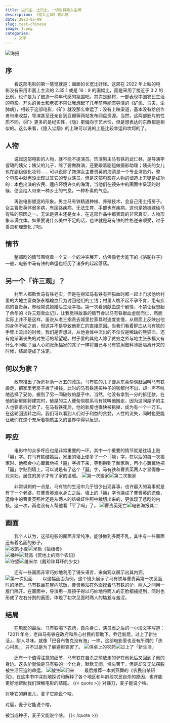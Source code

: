 ```yaml
---
title: 尘归尘，土归土，一切也将隐入尘烟
description: 《隐入尘烟》观后感
date: 2023-05-09
slug: test-chinese
image: 1.png
categories:
    - 文学
---
```

![海报](2.jpg)
## 序
  看这部电影的第一感觉就是：画面的长宽比好怪。这部在 2022 年上映的电影没有采用市面上主流的 2.35:1 或是 16：9 的画幅比，而是采用了接近于 3:2 的比例，也许是为了塑造一种年代感的氛围吧。其次是题材，一部表现中国农民生活的电影。开头的黄土和老农不禁让我想起了几年前蒋能杰导演的《矿民、马夫、尘肺病》，相较于这部电影，《矿》就没那么幸运了：没有上映渠道，基本没有给创作者带来收益，导演甚至还亲自到豆瓣等网站发布网盘资源。当然，这两部影片的性质不同，《矿》更多的是纪实性，《隐》更偏向于艺术性，但是想表达的东西都是相似的。这么来看，《隐入尘烟》的上映可以说的上是比较幸运和坎坷的了。
## 人物

  说起这部电影的人物，就不能不提演员。饰演男主马有铁的武仁林，是导演李睿珺的姨父；姨父的儿子，除了要做群演，还要跟着剧组做摄影助理；姨夫的女儿也在剧组做化妆师…… 可以说除了饰演女主曹贵英的海清是一个专业演员外，整个电影中就再没出现过其它的专业演员。但是这部电影在人物的塑造上无疑是成功的：本色出演的农民、适应环境许久的海清，当他们在镜头中的画面中呈现的时候，便会给人带来一种乡土的气息，一种朴素的气息。

  再说电影塑造的形象。男主马有铁精通种植、养殖技术，会自己用土搭房子。女主曹贵英体弱多病，有尿路疾病、无法生育、手部也有疾病，这也是她被嫁给马有铁的原因之一。无论是男主还是女主，在这部作品中都表现的非常真实，人物形象丰满立体。如果要说什么美中不足的话，也许就是马有铁的性格逆来顺受，过于善良和理想化了吧。
## 情节
  整部剧的情节围绕着一个又一个的冲突展开，仿佛像老舍笔下的《骆驼祥子》一般，电影中马有铁的命运也经历了诸多的起起落落。

## 另一个「许三观」？
  村里人都欺负马有铁老实，但是在得知马有铁有熊猫血时都一起上门求他给村里的大地主富商张永福输血只为讨回他们的工钱；村里人瞧不起不孕不育，患有疾病的曹贵英，却经常说她婚后生活幸福。第一次看到献血这个剧情，不禁让我想起了余华的《许三观卖血记》，让我觉得故事的情节会以马有铁献血虚弱而亡，然而实际上并不是这样。虽说从老三指责去城里拉家具时速度变慢，从侧面上反映出他的身体不如之前，但这并不是导致他死亡的直接原因。当我们看着鲜血从马有铁的手臂上流出的时候，我们是否想过，从他身体中流出的不仅仅是稀缺的熊猫血，还有他渐渐丧失的对生活的希望呢。村子里的其他人除了贫穷之外与地主张永福又有什么不同呢？当人心如张永福家的凳子一样将自己与马有铁用塑料薄膜隔离开来的时候，结局便成了注定。

## 何以为家？

  政府推出了拆房补助一万五的政策，马有铁的儿子便从东莞匆匆赶回叫马有铁搬走，把家里老房子拆了换钱。此时的马有铁连买种子的钱都付不出，却一声不吭地选择了妥协，搬到了另一间破败的屋子中。当然，他没有拿到一分的拆迁款。在他的新房即将建完时，破屋的主人便匆匆联系马有铁叫他搬走，因为这间屋子的主人也要拿拆迁款了。在马有铁死后，他的新房也很快被拆掉，成为有一个一万五。在这轮回流转之间，我们可以看到人们对于利益的贪婪，人性的流失，同时也更能让我们在这个充斥着物质主义的世界中得以反思。
  
## 呼应

  电影中的众多呼应也是非常重要的一环。其中一个重要的情节就是往墙上贴「囍」字。在马有铁结婚后，家里的墙上便多了一个「囍」字。在以后的每一次搬家时，他都会小心翼翼地把「囍」字拆下来，等到搬到了新家后，再小心翼翼地把「囍」字贴到墙上。可以说是有了这个「囍」字，马有铁和曹贵英两人才显得像一对夫妇，居住的房子才有了家的温暖。
![第一次搬家](3-1.png)![第二次搬家](3-2.png)

  非常讽刺的一点是，马有铁的生活中几乎很少出现喜事，也许最大的喜事就是有了一个老婆。在曹贵英溺水身亡之后，墙上的「囍」字也换成了曹贵英的遗像，遗像中的曹贵英照片还是从两人的结婚证件照中裁切出来的，更体现了悲剧的内核。这一次，再也没有人帮他看「平了吗」了。
![曹贵英死亡](4-1.png)![电影海报其二](4-2.png)

## 画面

  我个人认为，这部电影的画面非常纯净，能够做到多而不乱，其中有一些画面还有着名画的影子。
<br>
![收割小麦](5-1.png)![米勒《拾穗者》](5-2.png)
<br>
![播种](6-1.png)![梵高《荒地上的两个农妇》](6-2.png)
<br>
![守望](7-1.png)![维米尔《戴珍珠耳环的少女》](7-2.png)
<br>

  还有一些画面非常巧妙地利用了镜头语言，来向观众展示出其内涵。
![第一次见面](8.png)
  以这幅画面为例，这个镜头展示了马有铁与曹贵英第一次见面时的场景。马有铁坐在屋内吃饭，曹贵英站在外面摸着马有铁的驴，两人之间用一扇门隔开。在画面中，导演用一扇镜子得以巧妙地将两人的正脸都捕捉到，同时也形成了左右分割的画面，体现了初次见面时两人的尴尬与羞涩。

## 结局

  在电影的最后，马有铁喝下农药，自杀身亡，演员表之后的一小段文字写道：「2011 年冬，老四马有铁在政府和热心村民的帮助下，乔迁新居，过上了新生活」，耐人寻味。就像「巴音布鲁克没有海」一样，这部电影里也没有所谓的「热心村民」，只不过是为了躲避审查罢了。
![供桌上的农药](9-1.png)![过上了「新生活」](9-2.png)

  还有一个值得注意的细节，马有铁在自杀之前放走的驴在他死后又回到了他的身边。这头驴就像是马有铁的一个化身，默默无闻，埋头苦干，但是却又无法摆脱被生活压迫的命运。
![放生](10-1.png)![归来](10-2.png)
  最后推荐一本刘燕舞的《农民自杀研究》，在这本书中深刻地探讨和解释了各个地区和年龄段农民自杀的原因，也许能更好地帮助我们理解电影的结尾。
{{< quote >}}
对镰刀，麦子能说个啥。

对啄它的麻雀儿，麦子它能说个啥。

对磨，麦子它能说个啥。

被当成种子，麦子又能说个啥。
{{< /quote >}}



